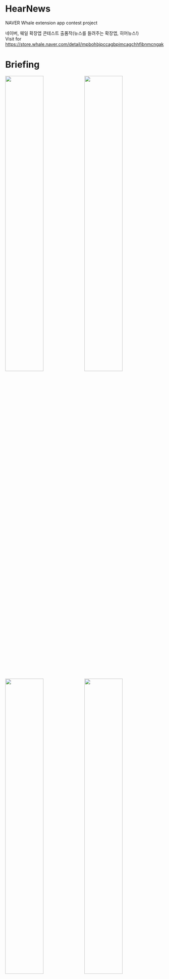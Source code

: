 # HearNews
NAVER Whale extension app contest project

네이버, 웨일 확장앱 콘테스트 출품작(뉴스를 들려주는 확장앱, 히어뉴스!)<br>
Visit for https://store.whale.naver.com/detail/mpbohbjpccagbpimcagchhfibnmcngak <br>

# Briefing
<img src="https://user-images.githubusercontent.com/59400030/86221173-83a50880-bbbf-11ea-8fea-3872d566ce49.png" width="49%"></img>
<img src="https://user-images.githubusercontent.com/59400030/86221177-843d9f00-bbbf-11ea-93ea-8b4ade9b59bd.png" width="49%"></img>
<img src="https://user-images.githubusercontent.com/59400030/86221178-84d63580-bbbf-11ea-9084-02ba3864c300.png" width="49%"></img>
<img src="https://user-images.githubusercontent.com/59400030/86221180-84d63580-bbbf-11ea-9125-61db1c221faf.png" width="49%"></img>

# Release
2020-03-07, 카카오 TTS 데모버전 적용(https://speech-api.kakao.com/#speechCompose) <br>
<br>
2020-03-08, TTS 부분 함수처리 및 목소리 변경 <br>
<br>
2020-03-09, 아이콘 변경 및 정규식 수정을 통해 특수기호에 따른 TTS 오류 처리 <br>
<br>
2020-03-10, 기사 전체를 한 번에 들을 수 있도록 기능 변경 및 "Uncaught (in promise) DOMException" 오류 처리 <br>
<br>
2020-03-15, 정규식 수정을 통해 괄호 내의 텍스트를 생략하는 TTS 오류 처리 <br>

# Presentation
<img src="https://user-images.githubusercontent.com/59400030/86221531-fca46000-bbbf-11ea-8ea7-706846095f08.png"/>
<img src="https://user-images.githubusercontent.com/59400030/86221533-fd3cf680-bbbf-11ea-8e29-0f997f6577f3.png"/>
<img src="https://user-images.githubusercontent.com/59400030/86221534-fdd58d00-bbbf-11ea-9a30-767df97b1c96.png"/>
<img src="https://user-images.githubusercontent.com/59400030/86221535-fdd58d00-bbbf-11ea-8028-e84b96d1715a.png"/>
<img src="https://user-images.githubusercontent.com/59400030/86221537-fe6e2380-bbbf-11ea-899c-e36b9cef04bd.png"/>
<img src="https://user-images.githubusercontent.com/59400030/86221539-fe6e2380-bbbf-11ea-97fd-addecc7587b9.png"/>
<img src="https://user-images.githubusercontent.com/59400030/86221545-ff06ba00-bbbf-11ea-93d3-ac7739c46606.png"/>
<img src="https://user-images.githubusercontent.com/59400030/86221547-ff9f5080-bbbf-11ea-8e00-d45d68a2f26f.png"/>
<img src="https://user-images.githubusercontent.com/59400030/86221549-ff9f5080-bbbf-11ea-8993-885d71758501.png"/>
<img src="https://user-images.githubusercontent.com/59400030/86221550-0037e700-bbc0-11ea-9c8f-2d8dad198c97.png"/>
<img src="https://user-images.githubusercontent.com/59400030/86221552-0037e700-bbc0-11ea-88f1-313b8913fb88.png"/>
<img src="https://user-images.githubusercontent.com/59400030/86221555-00d07d80-bbc0-11ea-8827-a57c90fc6a06.png"/>
<img src="https://user-images.githubusercontent.com/59400030/86221557-01691400-bbc0-11ea-86ce-7dc425beff9e.png"/>
<img src="https://user-images.githubusercontent.com/59400030/86221559-01691400-bbc0-11ea-9f4c-cb5a1d849d5f.png"/>
<img src="https://user-images.githubusercontent.com/59400030/86221561-0201aa80-bbc0-11ea-8ecc-3ba99a2a42a3.png"/>
<img src="https://user-images.githubusercontent.com/59400030/86221563-0201aa80-bbc0-11ea-88e1-a90658845afb.png"/>
<img src="https://user-images.githubusercontent.com/59400030/86221566-029a4100-bbc0-11ea-9e37-942c7fccec2e.png"/>
<img src="https://user-images.githubusercontent.com/59400030/86221567-0332d780-bbc0-11ea-9c2e-766b90fea1a2.png"/>
<img src="https://user-images.githubusercontent.com/59400030/86221569-0332d780-bbc0-11ea-9f14-358d5622408d.png"/>
<img src="https://user-images.githubusercontent.com/59400030/86221571-03cb6e00-bbc0-11ea-8152-59bac74ddb47.png"/>
<img src="https://user-images.githubusercontent.com/59400030/86221572-03cb6e00-bbc0-11ea-8b11-c28e26fba05c.png"/>
